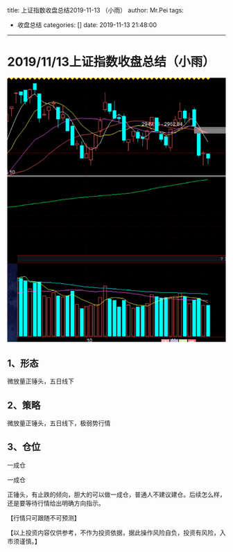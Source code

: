 title: 上证指数收盘总结2019-11-13 （小雨）
author: Mr.Pei
tags:

  - 收盘总结
categories: []
date: 2019-11-13  21:48:00
---
# 2019/11/13上证指数收盘总结（小雨）

![](https://github.com/Soros1990/markDownImages/blob/master/20191113214125.png?raw=true)

## 1、形态

微放量正锤头，五日线下

## 2、策略

微放量正锤头，五日线下，极弱势行情

## 3、仓位
一成仓

一成仓

正锤头，有止跌的倾向，胆大的可以做一成仓，普通人不建议建仓。后续怎么样，还是要等待行情给出明确方向指示。

【行情只可跟随不可预测】

【以上投资内容仅供参考，不作为投资依据，据此操作风险自负，投资有风险，入市须谨慎。】